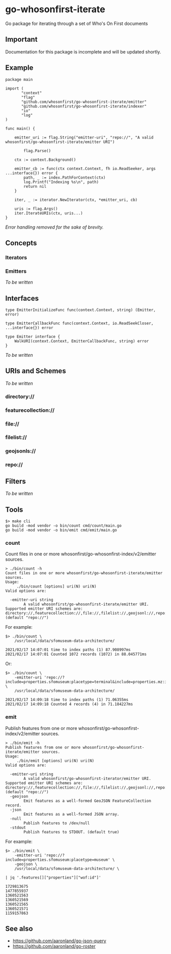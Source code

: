 # go-whosonfirst-iterate

Go package for iterating through a set of Who's On First documents

## Important

Documentation for this package is incomplete and will be updated shortly.

## Example

```
package main

import (
       "context"
       "flag"
       "github.com/whosonfirst/go-whosonfirst-iterate/emitter"       
       "github.com/whosonfirst/go-whosonfirst-iterate/indexer"
       "io"
       "log"
)

func main() {

	emitter_uri := flag.String("emitter-uri", "repo://", "A valid whosonfirst/go-whosonfirst-iterate/emitter URI")
	
     	flag.Parse()

	ctx := context.Background()

	emitter_cb := func(ctx context.Context, fh io.ReadSeeker, args ...interface{}) error {
		path, _ := index.PathForContext(ctx)
		log.Printf("Indexing %s\n", path)
		return nil
	}

	iter, _ := iterator.NewIterator(ctx, *emitter_uri, cb)

	uris := flag.Args()
	iter.IterateURIs(ctx, uris...)
}
```

_Error handling removed for the sake of brevity._

## Concepts

### Iterators

### Emitters

_To be written_

## Interfaces

```
type EmitterInitializeFunc func(context.Context, string) (Emitter, error)

type EmitterCallbackFunc func(context.Context, io.ReadSeekCloser, ...interface{}) error

type Emitter interface {
	WalkURI(context.Context, EmitterCallbackFunc, string) error
}
```

_To be written_

## URIs and Schemes 

_To be written_

### directory://

### featurecollection://

### file://

### filelist://

### geojsonls://

### repo://

## Filters

_To be written_

## Tools

```
$> make cli
go build -mod vendor -o bin/count cmd/count/main.go
go build -mod vendor -o bin/emit cmd/emit/main.go
```

### count

Count files in one or more whosonfirst/go-whosonfirst-index/v2/emitter sources.

```
> ./bin/count -h
Count files in one or more whosonfirst/go-whosonfirst-iterate/emitter sources.
Usage:
	 ./bin/count [options] uri(N) uri(N)
Valid options are:

  -emitter-uri string
    	A valid whosonfirst/go-whosonfirst-iterate/emitter URI. Supported emitter URI schemes are: directory://,featurecollection://,file://,filelist://,geojsonl://,repo:// (default "repo://")
```

For example:

```
$> ./bin/count \
	/usr/local/data/sfomuseum-data-architecture/

2021/02/17 14:07:01 time to index paths (1) 87.908997ms
2021/02/17 14:07:01 Counted 1072 records (1072) in 88.045771ms
```

Or:

```
$> ./bin/count \
	-emitter-uri 'repo://?include=properties.sfomuseum:placetype=terminal&include=properties.mz:is_current=1' \
	/usr/local/data/sfomuseum-data-architecture/
	
2021/02/17 14:09:18 time to index paths (1) 71.06355ms
2021/02/17 14:09:18 Counted 4 records (4) in 71.184227ms
```

### emit

Publish features from one or more whosonfirst/go-whosonfirst-index/v2/emitter sources.

```
> ./bin/emit -h
Publish features from one or more whosonfirst/go-whosonfirst-iterate/emitter sources.
Usage:
	 ./bin/emit [options] uri(N) uri(N)
Valid options are:

  -emitter-uri string
    	A valid whosonfirst/go-whosonfirst-iterator/emitter URI. Supported emitter URI schemes are: directory://,featurecollection://,file://,filelist://,geojsonl://,repo:// (default "repo://")
  -geojson
    	Emit features as a well-formed GeoJSON FeatureCollection record.
  -json
    	Emit features as a well-formed JSON array.
  -null
    	Publish features to /dev/null
  -stdout
    	Publish features to STDOUT. (default true)
```

For example:

```
$> ./bin/emit \
	-emitter-uri 'repo://?include=properties.sfomuseum:placetype=museum' \
	-geojson \	
	/usr/local/data/sfomuseum-data-architecture/ \

| jq '.features[]["properties"]["wof:id"]'

1729813675
1477855937
1360521563
1360521569
1360521565
1360521571
1159157863
```

## See also

* https://github.com/aaronland/go-json-query
* https://github.com/aaronland/go-roster